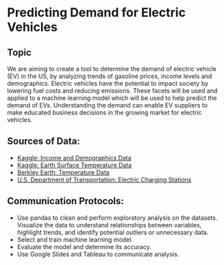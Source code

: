 # Predicting Demand for Electric Vehicles

## Topic
We are aiming to create a tool to determine the demand of electric vehicle (EV) in the US, by analyzing trends of gasoline prices, income levels and demographics. Electric vehicles have the potential to impact society by lowering fuel costs and reducing emissions. These facets will be used and applied to a machine learning model which will be used to help predict the demand of EVs. Understanding the demand can enable EV suppliers to make educated business decisions in the growing market for electric vehicles.

## Sources of Data:
- [Kaggle: Income and Demographics Data](https://www.kaggle.com/code/moinakpalchowdhury/adult-census-income-model-comparison/data)
- [Kaggle: Earth Surface Temperature Data](https://www.kaggle.com/datasets/berkeleyearth/climate-change-earth-surface-temperature-data)
- [Berkley Earth: Temperature Data](http://berkeleyearth.org/)
- [U.S. Department of Transportation: Electric Charging Stations](https://data-usdot.opendata.arcgis.com/datasets/alternative-fueling-stations/explore?location=19.331776%2C77.380379%2C3.62)

## Communication Protocols:
- Use pandas to clean and perform exploratory analysis on the datasets. Visualize the data to understand relationships between variables, highlight trends, and identify potential outliers or unnecessary data.
- Select and train machine learning model.
- Evaluate the model and determine its accuracy. 
- Use Google Slides and Tableau to communicate analysis.
